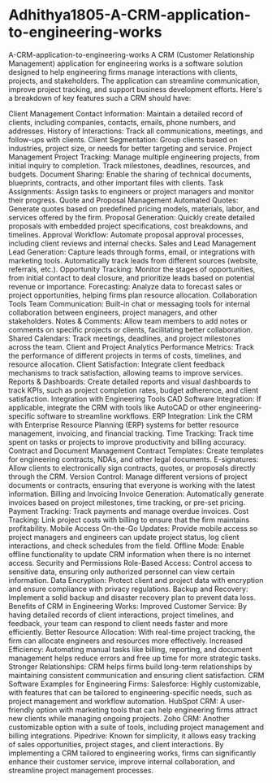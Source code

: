 # Adhithya1805-A-CRM-application-to-engineering-works
A-CRM-application-to-engineering-works
A CRM (Customer Relationship Management) application for engineering works is a software solution designed to help engineering firms manage interactions with clients, projects, and stakeholders. The application can streamline communication, improve project tracking, and support business development efforts. Here's a breakdown of key features such a CRM should have:

Client Management Contact Information: Maintain a detailed record of clients, including companies, contacts, emails, phone numbers, and addresses. History of Interactions: Track all communications, meetings, and follow-ups with clients. Client Segmentation: Group clients based on industries, project size, or needs for better targeting and service.
Project Management Project Tracking: Manage multiple engineering projects, from initial inquiry to completion. Track milestones, deadlines, resources, and budgets. Document Sharing: Enable the sharing of technical documents, blueprints, contracts, and other important files with clients. Task Assignments: Assign tasks to engineers or project managers and monitor their progress.
Quote and Proposal Management Automated Quotes: Generate quotes based on predefined pricing models, materials, labor, and services offered by the firm. Proposal Generation: Quickly create detailed proposals with embedded project specifications, cost breakdowns, and timelines. Approval Workflow: Automate proposal approval processes, including client reviews and internal checks.
Sales and Lead Management Lead Generation: Capture leads through forms, email, or integrations with marketing tools. Automatically track leads from different sources (website, referrals, etc.). Opportunity Tracking: Monitor the stages of opportunities, from initial contact to deal closure, and prioritize leads based on potential revenue or importance. Forecasting: Analyze data to forecast sales or project opportunities, helping firms plan resource allocation.
Collaboration Tools Team Communication: Built-in chat or messaging tools for internal collaboration between engineers, project managers, and other stakeholders. Notes & Comments: Allow team members to add notes or comments on specific projects or clients, facilitating better collaboration. Shared Calendars: Track meetings, deadlines, and project milestones across the team.
Client and Project Analytics Performance Metrics: Track the performance of different projects in terms of costs, timelines, and resource allocation. Client Satisfaction: Integrate client feedback mechanisms to track satisfaction, allowing teams to improve services. Reports & Dashboards: Create detailed reports and visual dashboards to track KPIs, such as project completion rates, budget adherence, and client satisfaction.
Integration with Engineering Tools CAD Software Integration: If applicable, integrate the CRM with tools like AutoCAD or other engineering-specific software to streamline workflows. ERP Integration: Link the CRM with Enterprise Resource Planning (ERP) systems for better resource management, invoicing, and financial tracking. Time Tracking: Track time spent on tasks or projects to improve productivity and billing accuracy.
Contract and Document Management Contract Templates: Create templates for engineering contracts, NDAs, and other legal documents. E-signatures: Allow clients to electronically sign contracts, quotes, or proposals directly through the CRM. Version Control: Manage different versions of project documents or contracts, ensuring that everyone is working with the latest information.
Billing and Invoicing Invoice Generation: Automatically generate invoices based on project milestones, time tracking, or pre-set pricing. Payment Tracking: Track payments and manage overdue invoices. Cost Tracking: Link project costs with billing to ensure that the firm maintains profitability.
Mobile Access On-the-Go Updates: Provide mobile access so project managers and engineers can update project status, log client interactions, and check schedules from the field. Offline Mode: Enable offline functionality to update CRM information when there is no internet access.
Security and Permissions Role-Based Access: Control access to sensitive data, ensuring only authorized personnel can view certain information. Data Encryption: Protect client and project data with encryption and ensure compliance with privacy regulations. Backup and Recovery: Implement a solid backup and disaster recovery plan to prevent data loss. Benefits of CRM in Engineering Works: Improved Customer Service: By having detailed records of client interactions, project timelines, and feedback, your team can respond to client needs faster and more efficiently. Better Resource Allocation: With real-time project tracking, the firm can allocate engineers and resources more effectively. Increased Efficiency: Automating manual tasks like billing, reporting, and document management helps reduce errors and free up time for more strategic tasks. Stronger Relationships: CRM helps firms build long-term relationships by maintaining consistent communication and ensuring client satisfaction. CRM Software Examples for Engineering Firms: Salesforce: Highly customizable, with features that can be tailored to engineering-specific needs, such as project management and workflow automation. HubSpot CRM: A user-friendly option with marketing tools that can help engineering firms attract new clients while managing ongoing projects. Zoho CRM: Another customizable option with a suite of tools, including project management and billing integrations. Pipedrive: Known for simplicity, it allows easy tracking of sales opportunities, project stages, and client interactions. By implementing a CRM tailored to engineering works, firms can significantly enhance their customer service, improve internal collaboration, and streamline project management processes.
